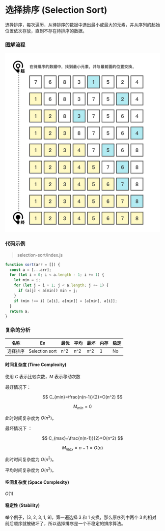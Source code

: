 # 选择排序 (Selection Sort)

选择排序，每次遍历，从待排序的数据中选出最小或最大的元素，并从序列的起始位置依次存放，直到不存在待排序的数据。



### 图解流程

![BubbleSort](../../_imgs/SelectionSort.png)

### 代码示例

> selection-sort/index.js

``` js
function sort(arr = []) {
  const a = [...arr];
  for (let i = 0; i < a.length - 1; i += 1) {
    let min = i;
    for (let j = i + 1; j < a.length; j += 1) {
      if (a[j] < a[min]) min = j;
    }
    if (min !== i) [a[i], a[min]] = [a[min], a[i]];
  }
  return a;
}
```



### 复杂的分析

| 名称     | En             | 最优 | 平均 | 最坏 | 内存 | 稳定 |
| -------- | -------------- | ---- | ---- | ---- | ---- | ---- |
| 选择排序 | Selection sort | n^2  | n^2  | n^2  | 1    | No   |



#### 时间复杂度 (Time Complexity)

使用 $C$ 表示比较次数，$M$ 表示移动次数

最好情况下：

$$
C_{min}=\frac{n(n-1)}{2}=O(n^2)
$$

$$
M_{min}=0
$$

此时时间复杂度为 $O(n^2)$。

最坏情况下 ：

$$
C_{max}=\frac{n(n-1)}{2}=O(n^2)
$$

$$
M_{max}=n-1=O(n)
$$

此时时间复杂度为 $O(n^2)$。

平均时间复杂度为 $O(n^2)$。

#### 空间复杂度 (Space Complexity)

$O(1)$

#### 稳定性 (Stability)

举个例子，[3, 2, 3, 1, 9]，第一遍选择 3 和 1 交换，那么原序列中两个 3 的相对前后顺序就被破坏了，所以选择排序是一个不稳定的排序算法。

